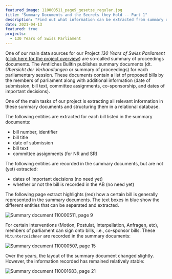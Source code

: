 ```yaml
---
featured_image: 110000511_page9_gesetze_regular.jpg
title: "Summary Documents and the Secrets they Hold -- Part 1"
description: "Find out what information can be extracted from summary documents provided by the Swiss Parliament."
date: 2021-04-13
featured: true
projects: 
  - 130 Years of Swiss Parliament
---
```


One of our main data sources for our Project *130 Years of Swiss Parliament* ([click here for the project overview](https://www.sg.ethz.ch/projects/130-years-swiss-parliament/)) are so-called summary of proceedings documents. The Amtliches Bulltin publishes summary documents (dt. *Übersicht der Verhandlungen* or summary of proceedings) for each parliamentary session. These documents contain a list of proposed bills by the members of parliament along with additional information (date of submission, bill text, committee assignments, co-sponsorship, and dates of important decisions).

One of the main tasks of our project is extracting all relevant information in these summary documents and structuring them in a relational database. 

The following entities are extracted for each bill listed in the summary documents: 

* bill number, identifier
* bill title
* date of submission
* bill text
* committee assignments (for NR and SR)

The following entities are recorded in the summary documents, but are not (yet) extracted:

* dates of important decisions (no need yet)
* whether or not the bill is recorded in the AB (no need yet)

The following page extract highlights (red) how a certain bill is generally represented in the summary documents.
The text boxes in blue show the different entities that can be separated and extracted. 

![Summary document 110000511, page 9](110000511_page9_gesetze_regular.jpg)

For certain interventions (Motion, Postulat, Interpellation, Anfragen, etc), members of parliament can sign onto bills, i.e., co-sponsor bills. These `Mitunterzeichner` are recorded in the summary documents:

![Summary document 110000507, page 15](110000507_page15_motion_postulate_regular.jpg)

Over the years, the layout of the summary document changed slightly. However, the information recorded has remained relatively stable: 

![Summary document 110001683, page 21](110001683_page21_normal.jpg)


